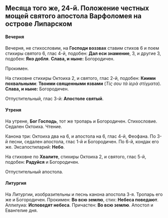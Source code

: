 
## Месяца того же, 24-й. Положение честных мощей святого апостола Варфоломея на острове Липарском

#### Вечерня

Вечерня, не стихословим, на **Господи воззвах** ставим стихов 6 и поем
стихиры святого 6, глас 4-й, подобен: **Дал еси знамение**, 3, 
и другие 3, подобен: **Яко добля**. **Слава, и ныне:** Богородичен.
 
Прокимен.

На стиховне стихиры Октоиха 2, и святого, глас 2-й, подобен: 
**Киими похвальными**: **Твоими священными язвами** (*Τίς σου τὰ ἱερὰ στίγματα*). 
**Слава, и ныне:** Богородичен.

Отпустительный, глас 3-й: **Апостоле святый**.

#### Утреня

На утрене, **Бог Господь**, тот же тропарь и Богородичен. Стихословие. 
Седален Октоиха. Чтение. 

Канона три: Октоиха два на 6, и апостола на 6, глас 4-й, Феофана. 
По 3-й песни, седален апостола, глас 1-й и Богородичен. 
По 6-й, кондак его же. Эксапостиларий: **Небо**.

На стиховне по **Хвалите**, стихиры Октоиха 2, и святого, глас 5-й, 
подобен: **Радуйся** и Богородичен.

Отпустительный апостола. 
 
#### Литургия

На Литургии, изобразительны и песнь канона апостола 3-я. Тропарь его же 
и Богородичен. Прокимен: **Во всю землю**, стих: **Небеса поведают**. 
Аллилуиа: **Исповедят небеса**. Причастен: **Во всю землю**. 
Апостол и Евангелие дня.
